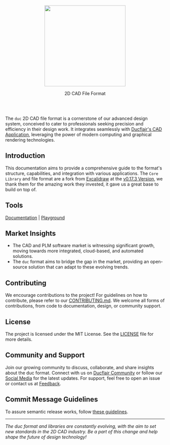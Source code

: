<p align="center">
  <br/>
  <a href="https://duc.ducflair.com" target="_blank"><img width="256px" src="https://ducflair-public.s3.eu-west-2.amazonaws.com/duc/duc-extended.png" /></a>
  <p align="center">2D CAD File Format</p>
  <br/><br/>
</p>

The `duc` 2D CAD file format is a cornerstone of our advanced design system, conceived to cater to professionals seeking precision and efficiency in their design work. It integrates seamlessly with [Ducflair's CAD Application](https://ducflair.com), leveraging the power of modern computing and graphical rendering technologies. 


## Introduction

This documentation aims to provide a comprehensive guide to the format's structure, capabilities, and integration with various applications.
The `Core Library` and file format are a fork from [Excalidraw](https://github.com/excalidraw/excalidraw) at the [v0.17.3 Version](https://github.com/excalidraw/excalidraw/releases/tag/v0.17.3), we thank them for the amazing work they invested, it gave us a great base to build on top of.

## Tools
[Documentation](https://duc.ducflair.com) | [Playground](https://ducflair.com/core)


## Market Insights

- The CAD and PLM software market is witnessing significant growth, moving towards more integrated, cloud-based, and automated solutions.
- The `duc` format aims to bridge the gap in the market, providing an open-source solution that can adapt to these evolving trends.

## Contributing

We encourage contributions to the project! For guidelines on how to contribute, please refer to our [CONTRIBUTING.md](./CONTRIBUTING.md). We welcome all forms of contributions, from code to documentation, design, or community support.

## License

The project is licensed under the MIT License. See the [LICENSE](./LICENSE) file for more details.

## Community and Support

Join our growing community to discuss, collaborate, and share insights about the duc format. Connect with us on [Ducflair Community](https://www.ducflair/community) or follow our [Social Media](https://www.ducflair.com/socials) for the latest updates. For support, feel free to open an issue or contact us at [Feedback](https://www.ducflair.com/feedback).

## Commit Message Guidelines
To assure semantic release works, follow [these guidelines](https://semantic-release.gitbook.io/semantic-release#how-does-it-work).

---

*The duc format and libraries are constantly evolving, with the aim to set new standards in the 2D CAD industry. Be a part of this change and help shape the future of design technology!*
